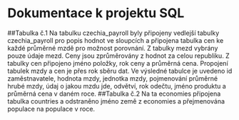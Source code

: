 # Dokumentace k projektu SQL

##Tabulka č.1
Na tabulku czechia_payroll byly připojeny vedlejší tabulky czechia_payroll pro popis hodnot ve sloupcích a připojena tabulka cen ke každé průměrné mzdě pro možnost porovnání. Z tabulky mezd vybrány pouze údaje mezd. Ceny jsou zprůměrovány z hodnot za celou republiku. Z tabulky cen připojeno jméno položky, rok ceny a průměrná cena. Propojení tabulek mzdy a cen je přes rok sběru dat. Ve výsledné tabulce je uvedeno id zaměstnavatele, hodnota mzdy, jednotka mzdy, pojmenování průměrné hrubé mzdy, údaj o jakou mzdu jde, odvětví, rok odečtu, jméno produktu a průměrná cena v daném roce.
##Tabulka č.2
Na ta economies připojena tabulka countries a odstraněno jméno země z economies a přejmenována populace na populace v roce.

